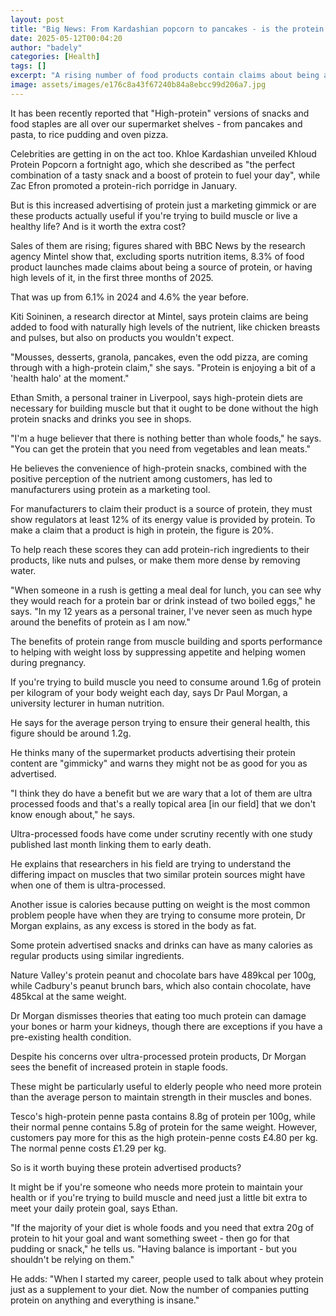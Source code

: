 ```yaml
---
layout: post
title: "Big News: From Kardashian popcorn to pancakes - is the protein wellness craze worth it?"
date: 2025-05-12T00:04:20
author: "badely"
categories: [Health]
tags: []
excerpt: "A rising number of food products contain claims about being a source of protein or being rich in it."
image: assets/images/e176c8a43f67240b84a8ebcc99d206a7.jpg
---
```


It has been recently reported that "High-protein" versions of snacks and food staples are all over our supermarket shelves - from pancakes and pasta, to rice pudding and oven pizza.

Celebrities are getting in on the act too. Khloe Kardashian unveiled Khloud Protein Popcorn a fortnight ago, which she described as "the perfect combination of a tasty snack and a boost of protein to fuel your day", while Zac Efron promoted a protein-rich porridge in January.

But is this increased advertising of protein just a marketing gimmick or are these products actually useful if you're trying to build muscle or live a healthy life? And is it worth the extra cost?

Sales of them are rising; figures shared with BBC News by the research agency Mintel show that, excluding sports nutrition items, 8.3% of food product launches made claims about being a source of protein, or having high levels of it, in the first three months of 2025.

That was up from 6.1% in 2024 and 4.6% the year before.

Kiti Soininen, a research director at Mintel, says protein claims are being added to food with naturally high levels of the nutrient, like chicken breasts and pulses, but also on products you wouldn't expect.

"Mousses, desserts, granola, pancakes, even the odd pizza, are coming through with a high-protein claim," she says. "Protein is enjoying a bit of a 'health halo' at the moment."

Ethan Smith, a personal trainer in Liverpool, says high-protein diets are necessary for building muscle but that it ought to be done without the high protein snacks and drinks you see in shops.

"I'm a huge believer that there is nothing better than whole foods," he says. "You can get the protein that you need from vegetables and lean meats."

He believes the convenience of high-protein snacks, combined with the positive perception of the nutrient among customers, has led to manufacturers using protein as a marketing tool.

For manufacturers to claim their product is a source of protein, they must show regulators at least 12% of its energy value is provided by protein. To make a claim that a product is high in protein, the figure is 20%.

To help reach these scores they can add protein-rich ingredients to their products, like nuts and pulses, or make them more dense by removing water.

"When someone in a rush is getting a meal deal for lunch, you can see why they would reach for a protein bar or drink instead of two boiled eggs," he says. "In my 12 years as a personal trainer, I've never seen as much hype around the benefits of protein as I am now."

The benefits of protein range from muscle building and sports performance to helping with weight loss by suppressing appetite and helping women during pregnancy.

If you're trying to build muscle you need to consume around 1.6g of protein per kilogram of your body weight each day, says Dr Paul Morgan, a university lecturer in human nutrition.

He says for the average person trying to ensure their general health, this figure should be around 1.2g.

He thinks many of the supermarket products advertising their protein content are "gimmicky" and warns they might not be as good for you as advertised.

"I think they do have a benefit but we are wary that a lot of them are ultra processed foods and that's a really topical area [in our field] that we don't know enough about," he says.

Ultra-processed foods have come under scrutiny recently with one study published last month linking them to early death.

He explains that researchers in his field are trying to understand the differing impact on muscles that two similar protein sources might have when one of them is ultra-processed.

Another issue is calories because putting on weight is the most common problem people have when they are trying to consume more protein, Dr Morgan explains, as any excess is stored in the body as fat.

Some protein advertised snacks and drinks can have as many calories as regular products using similar ingredients.

Nature Valley's protein peanut and chocolate bars have 489kcal per 100g, while Cadbury's peanut brunch bars, which also contain chocolate, have 485kcal at the same weight.

Dr Morgan dismisses theories that eating too much protein can damage your bones or harm your kidneys, though there are exceptions if you have a pre-existing health condition.

Despite his concerns over ultra-processed protein products, Dr Morgan sees the benefit of increased protein in staple foods.

These might be particularly useful to elderly people who need more protein than the average person to maintain strength in their muscles and bones.

Tesco's high-protein penne pasta contains 8.8g of protein per 100g, while their normal penne contains 5.8g of protein for the same weight. However, customers pay more for this as the high protein-penne costs £4.80 per kg. The normal penne costs £1.29 per kg.

So is it worth buying these protein advertised products?

It might be if you're someone who needs more protein to maintain your health or if you're trying to build muscle and need just a little bit extra to meet your daily protein goal, says Ethan.

"If the majority of your diet is whole foods and you need that extra 20g of protein to hit your goal and want something sweet - then go for that pudding or snack," he tells us. "Having balance is important - but you shouldn't be relying on them."

He adds: "When I started my career, people used to talk about whey protein just as a supplement to your diet. Now the number of companies putting protein on anything and everything is insane."

